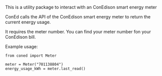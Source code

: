 This is a utility package to interact with an ConEdison smart energy meter

ConEd calls the API of the ConEdison smart energy meter to return the current energy usage.

It requires the meter number.
You can find your meter number fon your ConEdison bill.

Example usage:

```
from coned import Meter

meter = Meter("701138804")
energy_usage_kWh = meter.last_read()
```
